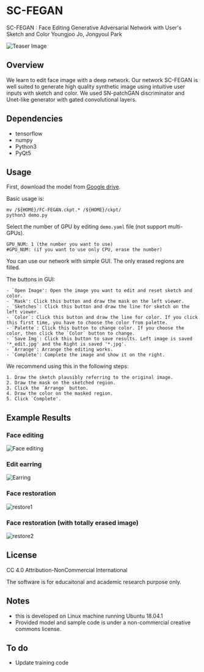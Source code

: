 # SC-FEGAN
SC-FEGAN : Face Editing Generative Adversarial Network with User's Sketch and Color
Youngjoo Jo, Jongyoul Park

![Teaser Image](imgs/teaser.jpg)

## Overview
We learn to edit face image with a deep network. Our network SC-FEGAN is well suited to generate high quality synthetic image using intuitive user inputs with sketch and color. We used SN-patchGAN discriminator and Unet-like generator with gated convolutional layers.

## Dependencies
- tensorflow
- numpy
- Python3
- PyQt5

## Usage
First, download the model from [Google drive](https://drive.google.com/open?id=1VPsYuIK_DY3Gw07LEjUhg2LwbEDlFpq1).

Basic usage is:
  ```
  mv /${HOME}/FC-FEGAN.ckpt.* /${HOME}/ckpt/
  python3 demo.py
  ```
  
Select the number of GPU by editing `demo.yaml` file (not support multi-GPUs).
  ```
  GPU_NUM: 1 (the number you want to use)
  #GPU_NUM: (if you want to use only CPU, erase the number)
  ```
  
You can use our network with simple GUI. The only erased regions are filled.

The buttons in GUI:
  ```
  - `Open Image': Open the image you want to edit and reset sketch and color.
  - `Mask': Click this button and draw the mask on the left viewer.
  - `Sketches`: Click this button and draw the line for sketch on the left viewer.
  - `Color`: Click this button and draw the line for color. If you click this first time, you have to choose the color from palette.
  - `Palette`: Click this button to change color. If you choose the color, then click the `Color` button to change.
  - `Save Img`: Click this button to save results. Left image is saved '*_edit.jpg' and the Right is saved '*.jpg'.
  - `Arrange': Arrange the editing works.
  - `Complete': Complete the image and show it on the right.
  ```
  
We recommend using this in the following steps:
  ```
  1. Draw the sketch plausibly referring to the original image.
  2. Draw the mask on the sketched region.
  3. Click the `Arrange` button.
  4. Draw the color on the masked region.
  5. Click `Complete'.
  ```  

## Example Results
### Face editing
![Face editing](imgs/face_edit.jpg)

### Edit earring
![Earring](imgs/earring.jpg)

### Face restoration
![restore1](imgs/restoration.jpg)

### Face restoration (with totally erased image)
![restore2](imgs/restoration2.jpg)

## License
CC 4.0 Attribution-NonCommercial International

The software is for educaitonal and academic research purpose only.

## Notes

- this is developed on Linux machine running Ubuntu 18.04.1
- Provided model and sample code is under a non-commercial creative commons license.

## To do
- Update training code
